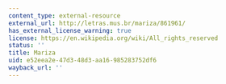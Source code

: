 ```yaml
---
content_type: external-resource
external_url: http://letras.mus.br/mariza/861961/
has_external_license_warning: true
license: https://en.wikipedia.org/wiki/All_rights_reserved
status: ''
title: Mariza
uid: e52eea2e-47d3-48d3-aa16-985283752df6
wayback_url: ''
---
```

